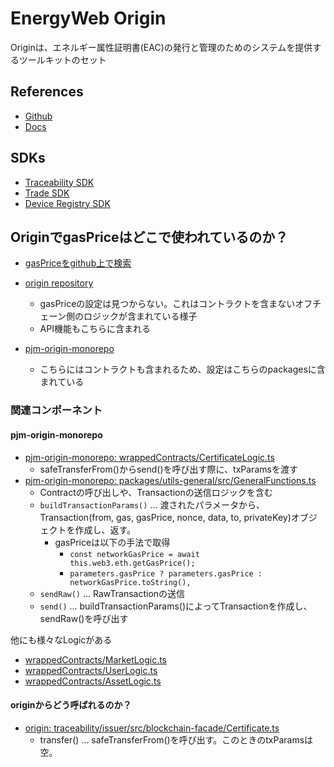 # EnergyWeb Origin

Originは、エネルギー属性証明書(EAC)の発行と管理のためのシステムを提供するツールキットのセット

## References

- [Github](https://github.com/energywebfoundation/origin)
- [Docs](https://energy-web-foundation-origin.readthedocs-hosted.com/en/latest/)

## SDKs

- [Traceability SDK](https://energy-web-foundation-origin.readthedocs-hosted.com/en/latest/traceability/)
- [Trade SDK](https://energy-web-foundation-origin.readthedocs-hosted.com/en/latest/trade/)
- [Device Registry SDK](https://energy-web-foundation-origin.readthedocs-hosted.com/en/latest/device-registry/)

## OriginでgasPriceはどこで使われているのか？

- [gasPriceをgithub上で検索](https://github.com/search?q=org%3Aenergywebfoundation+gasPrice&type=code
)

- [origin repository](https://github.com/energywebfoundation/origin)
  - gasPriceの設定は見つからない。これはコントラクトを含まないオフチェーン側のロジックが含まれている様子
  - API機能もこちらに含まれる
- [pjm-origin-monorepo](https://github.com/energywebfoundation/pjm-origin-monorepo)
  - こちらにはコントラクトも含まれるため、設定はこちらのpackagesに含まれている

### 関連コンポーネント

#### pjm-origin-monorepo

- [pjm-origin-monorepo: wrappedContracts/CertificateLogic.ts](https://github.com/energywebfoundation/pjm-origin-monorepo/blob/4e74a0559167c37f87bcb2f9870244efbb9a1b03/packages/origin/src/wrappedContracts/CertificateLogic.ts)
  - safeTransferFrom()からsend()を呼び出す際に、txParamsを渡す
- [pjm-origin-monorepo: packages/utils-general/src/GeneralFunctions.ts](https://github.com/energywebfoundation/pjm-origin-monorepo/blob/4e74a0559167c37f87bcb2f9870244efbb9a1b03/packages/utils-general/src/GeneralFunctions.ts)
  - Contractの呼び出しや、Transactionの送信ロジックを含む
  - `buildTransactionParams()` ... 渡されたパラメータから、Transaction(from, gas, gasPrice, nonce, data, to, privateKey)オブジェクトを作成し、返す。
    - gasPriceは以下の手法で取得
      - `const networkGasPrice = await this.web3.eth.getGasPrice();`
      - `parameters.gasPrice ? parameters.gasPrice : networkGasPrice.toString(),`
  - `sendRaw()` ... RawTransactionの送信
  - `send()` ... buildTransactionParams()によってTransactionを作成し、sendRaw()を呼び出す

他にも様々なLogicがある

- [wrappedContracts/MarketLogic.ts](https://github.com/energywebfoundation/pjm-origin-monorepo/blob/4e74a0559167c37f87bcb2f9870244efbb9a1b03/packages/market/src/wrappedContracts/MarketLogic.ts)
- [wrappedContracts/UserLogic.ts](https://github.com/energywebfoundation/pjm-origin-monorepo/blob/4e74a0559167c37f87bcb2f9870244efbb9a1b03/packages/user-registry/src/wrappedContracts/UserLogic.ts)
- [wrappedContracts/AssetLogic.ts](https://github.com/energywebfoundation/pjm-origin-monorepo/blob/4e74a0559167c37f87bcb2f9870244efbb9a1b03/packages/asset-registry/src/wrappedContracts/AssetLogic.ts)

#### originからどう呼ばれるのか？

- [origin: traceability/issuer/src/blockchain-facade/Certificate.ts](https://github.com/energywebfoundation/origin/blob/ab7c5021294c4b9f73b8529385ef4d59492154b0/packages/traceability/issuer/src/blockchain-facade/Certificate.ts)
  - transfer() ... safeTransferFrom()を呼び出す。このときのtxParamsは空。
